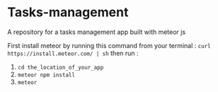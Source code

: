 # Tasks-management
A repository for a tasks management app built with meteor js

 First install meteor by running this command from your terminal : 
 ` curl https://install.meteor.com/ | sh ` 
 then run :
   1. `cd the_location_of_your_app`
   2. `meteor npm install`
   3. `meteor`
